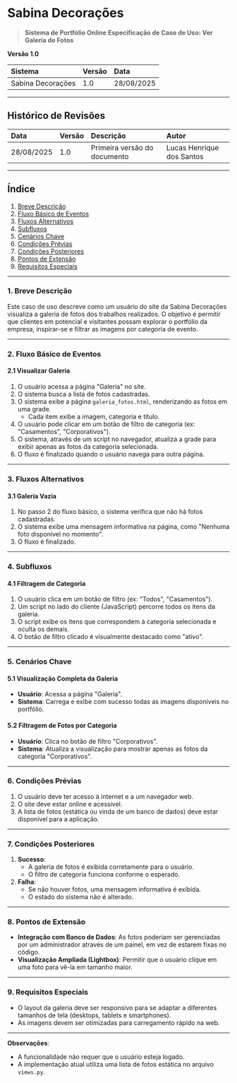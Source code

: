 # **Sabina Decorações**

> **Sistema de Portfólio Online**
> **Especificação de Caso de Uso: Ver Galeria de Fotos**

**Versão 1.0**

| **Sistema** | **Versão** | **Data** |
| :--- | :--- | :--- |
| Sabina Decorações | 1.0 | 28/08/2025 |

---

## **Histórico de Revisões**
| **Data** | **Versão** | **Descrição** | **Autor** |
| :--- | :--- | :--- | :--- |
| 28/08/2025 | 1.0 | Primeira versão do documento | Lucas Henrique dos Santos |

---

## **Índice**
1. [Breve Descrição](#1-breve-descrição)
2. [Fluxo Básico de Eventos](#2-fluxo-básico-de-eventos)
3. [Fluxos Alternativos](#3-fluxos-alternativos)
4. [Subfluxos](#4-subfluxos)
5. [Cenários Chave](#5-cenários-chave)
6. [Condições Prévias](#6-condições-prévias)
7. [Condições Posteriores](#7-condições-posteriores)
8. [Pontos de Extensão](#8-pontos-de-extensão)
9. [Requisitos Especiais](#9-requisitos-especiais)

---

### **1. Breve Descrição**
Este caso de uso descreve como um usuário do site da Sabina Decorações visualiza a galeria de fotos dos trabalhos realizados. O objetivo é permitir que clientes em potencial e visitantes possam explorar o portfólio da empresa, inspirar-se e filtrar as imagens por categoria de evento.

---

### **2. Fluxo Básico de Eventos**

#### **2.1 Visualizar Galeria**
1. O usuário acessa a página "Galeria" no site.
2. O sistema busca a lista de fotos cadastradas.
3. O sistema exibe a página `galeria_fotos.html`, renderizando as fotos em uma grade.
    - Cada item exibe a imagem, categoria e título.
4. O usuário pode clicar em um botão de filtro de categoria (ex: "Casamentos", "Corporativos").
5. O sistema, através de um script no navegador, atualiza a grade para exibir apenas as fotos da categoria selecionada.
6. O fluxo é finalizado quando o usuário navega para outra página.

---

### **3. Fluxos Alternativos**

#### **3.1 Galeria Vazia**
1. No passo 2 do fluxo básico, o sistema verifica que não há fotos cadastradas.
2. O sistema exibe uma mensagem informativa na página, como "Nenhuma foto disponível no momento".
3. O fluxo é finalizado.

---

### **4. Subfluxos**

#### **4.1 Filtragem de Categoria**
1. O usuário clica em um botão de filtro (ex: "Todos", "Casamentos").
2. Um script no lado do cliente (JavaScript) percorre todos os itens da galeria.
3. O script exibe os itens que correspondem à categoria selecionada e oculta os demais.
4. O botão de filtro clicado é visualmente destacado como "ativo".

---

### **5. Cenários Chave**

#### **5.1 Visualização Completa da Galeria**
- **Usuário**: Acessa a página "Galeria".
- **Sistema**: Carrega e exibe com sucesso todas as imagens disponíveis no portfólio.

#### **5.2 Filtragem de Fotos por Categoria**
- **Usuário**: Clica no botão de filtro "Corporativos".
- **Sistema**: Atualiza a visualização para mostrar apenas as fotos da categoria "Corporativos".

---

### **6. Condições Prévias**
1. O usuário deve ter acesso à internet e a um navegador web.
2. O site deve estar online e acessível.
3. A lista de fotos (estática ou vinda de um banco de dados) deve estar disponível para a aplicação.

---

### **7. Condições Posteriores**
1. **Sucesso**:
    - A galeria de fotos é exibida corretamente para o usuário.
    - O filtro de categoria funciona conforme o esperado.
2. **Falha**:
    - Se não houver fotos, uma mensagem informativa é exibida.
    - O estado do sistema não é alterado.

---

### **8. Pontos de Extensão**
- **Integração com Banco de Dados**: As fotos poderiam ser gerenciadas por um administrador através de um painel, em vez de estarem fixas no código.
- **Visualização Ampliada (Lightbox)**: Permitir que o usuário clique em uma foto para vê-la em tamanho maior.

---

### **9. Requisitos Especiais**
- O layout da galeria deve ser responsivo para se adaptar a diferentes tamanhos de tela (desktops, tablets e smartphones).
- As imagens devem ser otimizadas para carregamento rápido na web.

---

**Observações**:
- A funcionalidade não requer que o usuário esteja logado.
- A implementação atual utiliza uma lista de fotos estática no arquivo `views.py`.
